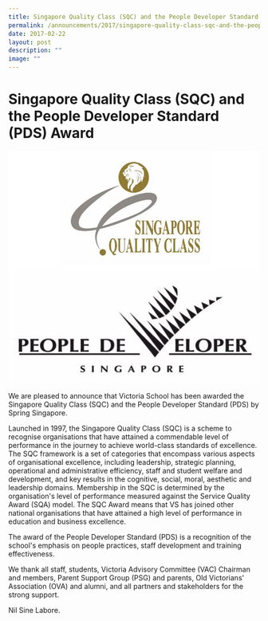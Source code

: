 ```yaml
---
title: Singapore Quality Class (SQC) and the People Developer Standard (PDS) Award
permalink: /announcements/2017/singapore-quality-class-sqc-and-the-people-developer-standard-pds-award/
date: 2017-02-22
layout: post
description: ""
image: ""
---
```

# **Singapore Quality Class (SQC) and the People Developer Standard (PDS) Award**


![](/images/SQC&PDS.jpg)


We are pleased to announce that Victoria School has been awarded the Singapore Quality Class (SQC) and the People Developer Standard (PDS) by Spring Singapore.

Launched in 1997, the Singapore Quality Class (SQC) is a scheme to recognise organisations that have attained a commendable level of performance in the journey to achieve world-class standards of excellence. The SQC framework is a set of categories that encompass various aspects of organisational excellence, including leadership, strategic planning, operational and administrative efficiency, staff and student welfare and development, and key results in the cognitive, social, moral, aesthetic and leadership domains. Membership in the SQC is determined by the organisation's level of performance measured against the Service Quality Award (SQA) model. The SQC Award means that VS has joined other national organisations that have attained a high level of performance in education and business excellence.

The award of the People Developer Standard (PDS) is a recognition of the school's emphasis on people practices, staff development and training effectiveness.

We thank all staff, students, Victoria Advisory Committee (VAC) Chairman and members, Parent Support Group (PSG) and parents, Old Victorians' Association (OVA) and alumni, and all partners and stakeholders for the strong support.

Nil Sine Labore.